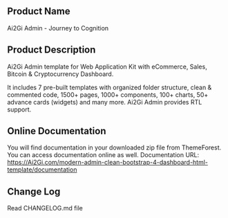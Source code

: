 Product Name
---------------
Ai2Gi Admin - Journey to Cognition


Product Description
-------------------
Ai2Gi Admin template for Web Application Kit with eCommerce, Sales, Bitcoin & Cryptocurrency Dashboard.

It includes 7 pre-built templates with organized folder structure, clean & commented code, 1500+ pages, 1000+ components, 100+ charts, 50+ advance cards (widgets) and many more. Ai2Gi Admin provides RTL support.


Online Documentation
--------------------
You will find documentation in your downloaded zip file from ThemeForest. You can access documentation online as well.
Documentation URL: https://Ai2Gi.com/modern-admin-clean-bootstrap-4-dashboard-html-template/documentation

Change Log
----------
Read CHANGELOG.md file